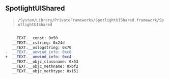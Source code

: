 ## SpotlightUIShared

> `/System/Library/PrivateFrameworks/SpotlightUIShared.framework/SpotlightUIShared`

```diff

   __TEXT.__const: 0x50
   __TEXT.__cstring: 0x24d
   __TEXT.__oslogstring: 0x70
-  __TEXT.__unwind_info: 0xc8
+  __TEXT.__unwind_info: 0xc4
   __TEXT.__objc_classname: 0x53
   __TEXT.__objc_methname: 0xbf2
   __TEXT.__objc_methtype: 0x151

```
